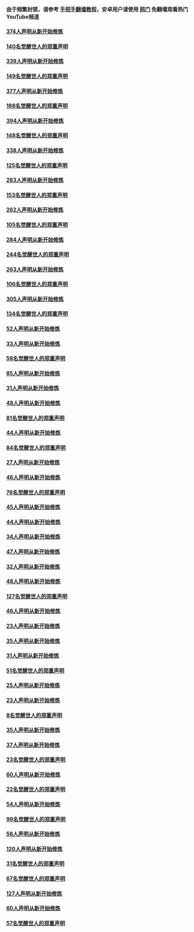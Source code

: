 #### 由于频繁封锁，请参考 [手把手翻墙教程](https://github.com/gfw-breaker/guides/wiki/)，安卓用户请使用 [网门](https://github.com/gfw-breaker/nogfw/blob/master/dl.md?t=05181801) 免翻墙观看热门YouTube频道 

#### [374人声明从新开始修炼](../pages/91/425811.md?t=05181801) 

#### [140名觉醒世人的郑重声明](../pages/91/425810.md?t=05181801) 

#### [339人声明从新开始修炼](../pages/91/425690.md?t=05181801) 

#### [149名觉醒世人的郑重声明](../pages/91/425689.md?t=05181801) 

#### [377人声明从新开始修炼](../pages/91/424867.md?t=05181801) 

#### [188名觉醒世人的郑重声明](../pages/91/424866.md?t=05181801) 

#### [394人声明从新开始修炼](../pages/91/423914.md?t=05181801) 

#### [148名觉醒世人的郑重声明](../pages/91/423913.md?t=05181801) 

#### [338人声明从新开始修炼](../pages/91/423540.md?t=05181801) 

#### [125名觉醒世人的郑重声明](../pages/91/423539.md?t=05181801) 

#### [283人声明从新开始修炼](../pages/91/423296.md?t=05181801) 

#### [153名觉醒世人的郑重声明](../pages/91/423295.md?t=05181801) 

#### [262人声明从新开始修炼](../pages/91/423004.md?t=05181801) 

#### [105名觉醒世人的郑重声明](../pages/91/423003.md?t=05181801) 

#### [284人声明从新开始修炼](../pages/91/422707.md?t=05181801) 

#### [244名觉醒世人的郑重声明](../pages/91/422706.md?t=05181801) 

#### [263人声明从新开始修炼](../pages/91/422553.md?t=05181801) 

#### [106名觉醒世人的郑重声明](../pages/91/422552.md?t=05181801) 

#### [305人声明从新开始修炼](../pages/91/422153.md?t=05181801) 

#### [134名觉醒世人的郑重声明](../pages/91/422152.md?t=05181801) 

#### [52人声明从新开始修炼](../pages/91/421846.md?t=05181801) 

#### [33人声明从新开始修炼](../pages/91/421804.md?t=05181801) 

#### [58名觉醒世人的郑重声明](../pages/91/421845.md?t=05181801) 

#### [85人声明从新开始修炼](../pages/91/421769.md?t=05181801) 

#### [31人声明从新开始修炼](../pages/91/421763.md?t=05181801) 

#### [48人声明从新开始修炼](../pages/91/421605.md?t=05181801) 

#### [81名觉醒世人的郑重声明](../pages/91/421656.md?t=05181801) 

#### [44人声明从新开始修炼](../pages/91/421544.md?t=05181801) 

#### [84名觉醒世人的郑重声明](../pages/91/421543.md?t=05181801) 

#### [27人声明从新开始修炼](../pages/91/421465.md?t=05181801) 

#### [46人声明从新开始修炼](../pages/91/421454.md?t=05181801) 

#### [76名觉醒世人的郑重声明](../pages/91/421453.md?t=05181801) 

#### [45人声明从新开始修炼](../pages/91/421452.md?t=05181801) 

#### [44人声明从新开始修炼](../pages/91/421422.md?t=05181801) 

#### [34人声明从新开始修炼](../pages/91/421322.md?t=05181801) 

#### [47人声明从新开始修炼](../pages/91/421264.md?t=05181801) 

#### [32人声明从新开始修炼](../pages/91/421225.md?t=05181801) 

#### [48人声明从新开始修炼](../pages/91/421202.md?t=05181801) 

#### [127名觉醒世人的郑重声明](../pages/91/421224.md?t=05181801) 

#### [46人声明从新开始修炼](../pages/91/421203.md?t=05181801) 

#### [23人声明从新开始修炼](../pages/91/421138.md?t=05181801) 

#### [35人声明从新开始修炼](../pages/91/421122.md?t=05181801) 

#### [31人声明从新开始修炼](../pages/91/421081.md?t=05181801) 

#### [51名觉醒世人的郑重声明](../pages/91/421080.md?t=05181801) 

#### [25人声明从新开始修炼](../pages/91/421020.md?t=05181801) 

#### [23人声明从新开始修炼](../pages/91/420884.md?t=05181801) 

#### [8名觉醒世人的郑重声明](../pages/91/420883.md?t=05181801) 

#### [35人声明从新开始修炼](../pages/91/420809.md?t=05181801) 

#### [37人声明从新开始修炼](../pages/91/420766.md?t=05181801) 

#### [23名觉醒世人的郑重声明](../pages/91/420765.md?t=05181801) 

#### [60人声明从新开始修炼](../pages/91/420727.md?t=05181801) 

#### [22名觉醒世人的郑重声明](../pages/91/420726.md?t=05181801) 

#### [54人声明从新开始修炼](../pages/91/420529.md?t=05181801) 

#### [99名觉醒世人的郑重声明](../pages/91/420528.md?t=05181801) 

#### [58人声明从新开始修炼](../pages/91/420198.md?t=05181801) 

#### [120人声明从新开始修炼](../pages/91/420141.md?t=05181801) 

#### [31名觉醒世人的郑重声明](../pages/91/420197.md?t=05181801) 

#### [67名觉醒世人的郑重声明](../pages/91/420140.md?t=05181801) 

#### [127人声明从新开始修炼](../pages/91/420082.md?t=05181801) 

#### [60人声明从新开始修炼](../pages/91/420081.md?t=05181801) 

#### [57名觉醒世人的郑重声明](../pages/91/420080.md?t=05181801) 

